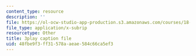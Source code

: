 ```yaml
---
content_type: resource
description: ''
file: https://ol-ocw-studio-app-production.s3.amazonaws.com/courses/18-03sc-differential-equations-fall-2011/48fbe9f3ff31578aaeae584c66ca5ef3_yD0_EQLxHcw.vtt
file_type: application/x-subrip
resourcetype: Other
title: 3play caption file
uid: 48fbe9f3-ff31-578a-aeae-584c66ca5ef3
---
```

